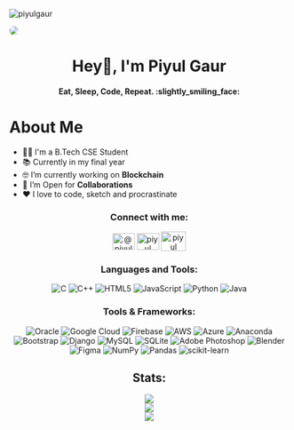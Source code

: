 <p align="left"> <img src="https://komarev.com/ghpvc/?username=piyulgaur&label=Profile%20views&color=0e75b6&style=flat" alt="piyulgaur" /> </p>

<img src="https://raw.githubusercontent.com/sagar-viradiya/sagar-viradiya/master/resources/banner.png" style="border-radius:10px;">

<h1 align="center"> Hey👋, I'm Piyul Gaur </h1>
<h4 align="center"> Eat, Sleep, Code, Repeat. :slightly_smiling_face: </h4>


<h1 algin="center"> About Me</h4>

- 👨‍🎓 I'm a B.Tech CSE Student
- 📚 Currently in my final year
- 🤓 I’m currently working on **Blockchain**
- 🤝 I’m Open for **Collaborations**
- ❤️ I love to code, sketch and procrastinate


<h3 align="center">Connect with me:</h3>
<p align="center">
<a href="https://twitter.com/@piyul_gaur_05" target="blank"><img align="center" src="https://raw.githubusercontent.com/rahuldkjain/github-profile-readme-generator/master/src/images/icons/Social/twitter.svg" alt="@piyul_gaur_05" height="30" width="40" /></a>
<a href="https://linkedin.com/in/piyulgaur" target="blank"><img align="center" src="https://raw.githubusercontent.com/rahuldkjain/github-profile-readme-generator/master/src/images/icons/Social/linked-in-alt.svg" alt="piyul gaur" height="30" width="40" /></a>
<a href="piyulgaur52@gmail.com" target="blank"><img align="center" src="https://raw.githubusercontent.com/rahuldkjain/github-profile-readme-generator/master/src/images/icons/Social/discord.svg" alt="piyul gaur" height="35" width="45" /></a>
</p>


<div align="center">

<h3 align="center">Languages and Tools:</h3>

![C](https://img.shields.io/badge/c-%2300599C.svg?style=for-the-badge&logo=c&logoColor=white) ![C++](https://img.shields.io/badge/c++-%2300599C.svg?style=for-the-badge&logo=c%2B%2B&logoColor=white) ![HTML5](https://img.shields.io/badge/html5-%23E34F26.svg?style=for-the-badge&logo=html5&logoColor=white) ![JavaScript](https://img.shields.io/badge/javascript-%23323330.svg?style=for-the-badge&logo=javascript&logoColor=%23F7DF1E) ![Python](https://img.shields.io/badge/python-3670A0?style=for-the-badge&logo=python&logoColor=ffdd54) ![Java](https://img.shields.io/badge/java-%23ED8B00.svg?style=for-the-badge&logo=java&logoColor=white) 

</div>

<div align="center">

<h3 align="center">Tools & Frameworks:</h3>

![Oracle](https://img.shields.io/badge/Oracle-F80000?style=for-the-badge&logo=oracle&logoColor=white) ![Google Cloud](https://img.shields.io/badge/Google%20Cloud-%234285F4.svg?style=for-the-badge&logo=google-cloud&logoColor=white) ![Firebase](https://img.shields.io/badge/firebase-%23039BE5.svg?style=for-the-badge&logo=firebase) ![AWS](https://img.shields.io/badge/AWS-%23FF9900.svg?style=for-the-badge&logo=amazon-aws&logoColor=white) ![Azure](https://img.shields.io/badge/azure-%230072C6.svg?style=for-the-badge&logo=azure-devops&logoColor=white) ![Anaconda](https://img.shields.io/badge/Anaconda-%2344A833.svg?style=for-the-badge&logo=anaconda&logoColor=white) ![Bootstrap](https://img.shields.io/badge/bootstrap-%23563D7C.svg?style=for-the-badge&logo=bootstrap&logoColor=white) ![Django](https://img.shields.io/badge/django-%23092E20.svg?style=for-the-badge&logo=django&logoColor=white) ![MySQL](https://img.shields.io/badge/mysql-%2300f.svg?style=for-the-badge&logo=mysql&logoColor=white) ![SQLite](https://img.shields.io/badge/sqlite-%2307405e.svg?style=for-the-badge&logo=sqlite&logoColor=white) ![Adobe Photoshop](https://img.shields.io/badge/adobephotoshop-%2331A8FF.svg?style=for-the-badge&logo=adobephotoshop&logoColor=white) ![Blender](https://img.shields.io/badge/blender-%23F5792A.svg?style=for-the-badge&logo=blender&logoColor=white) 	![Figma](https://img.shields.io/badge/figma-%23F24E1E.svg?style=for-the-badge&logo=figma&logoColor=white) ![NumPy](https://img.shields.io/badge/numpy-%23013243.svg?style=for-the-badge&logo=numpy&logoColor=white) ![Pandas](https://img.shields.io/badge/pandas-%23150458.svg?style=for-the-badge&logo=pandas&logoColor=white) ![scikit-learn](https://img.shields.io/badge/scikit--learn-%23F7931E.svg?style=for-the-badge&logo=scikit-learn&logoColor=white)

</div>  

<div align="center">

## Stats:
![](https://github-readme-stats.vercel.app/api?username=Piyulgaur&theme=merko&hide_border=false&include_all_commits=false&count_private=true)<br/>
![](https://github-readme-streak-stats.herokuapp.com/?user=Piyulgaur&theme=merko&hide_border=false)<br/>
![](https://github-readme-stats.vercel.app/api/top-langs/?username=Piyulgaur&theme=merko&hide_border=false&include_all_commits=false&count_private=true&layout=compact)

</div>

